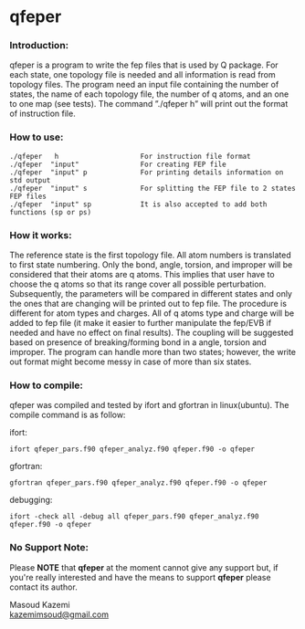 # qfeper  

### Introduction:  
qfeper is a program to write the fep files that is used by Q package. For each
state, one topology file is needed and all information is read from topology files.
The program need an input file containing the number of states, the name of
each topology file, the number of q atoms, and an one to one map (see tests).
The command ”./qfeper h” will print out the format of instruction file.

### How to use:  

    ./qfeper   h                    For instruction file format 
    ./qfeper  "input"               For creating FEP file 
    ./qfeper  "input" p             For printing details information on std output 
    ./qfeper  "input" s             For splitting the FEP file to 2 states FEP files 
    ./qfeper  "input" sp            It is also accepted to add both functions (sp or ps) 

### How it works:  

The reference state is the first topology file. All atom numbers is translated
to first state numbering. Only the bond, angle, torsion, and improper will be
considered that their atoms are q atoms. This implies that user have to choose
the q atoms so that its range cover all possible perturbation. Subsequently,
the parameters will be compared in different states and only the ones that
are changing will be printed out to fep file. The procedure is different for
atom types and charges. All of q atoms type and charge will be added to fep
file (it make it easier to further manipulate the fep/EVB if needed and have
no effect on final results). The coupling will be suggested based on presence
of breaking/forming bond in a angle, torsion and improper. The program can
handle more than two states; however, the write out format might become messy
in case of more than six states.


### How to compile:   
qfeper was compiled and tested by ifort and gfortran in linux(ubuntu). The
compile command is as follow:

ifort:  

    ifort qfeper_pars.f90 qfeper_analyz.f90 qfeper.f90 -o qfeper

gfortran:  

    gfortran qfeper_pars.f90 qfeper_analyz.f90 qfeper.f90 -o qfeper

debugging:   

    ifort -check all -debug all qfeper_pars.f90 qfeper_analyz.f90 qfeper.f90 -o qfeper

### No Support Note:

Please **NOTE** that **qfeper** at the moment cannot give any support
but, if you're really interested and have the means to support
**qfeper** please contact its author.


Masoud Kazemi   
<kazemimsoud@gmail.com>
